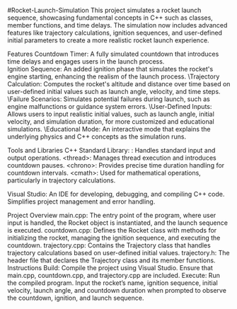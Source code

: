 #Rocket-Launch-Simulation
This project simulates a rocket launch sequence, showcasing fundamental concepts in C++ such as classes, member functions, and time delays. The simulation now includes advanced features like trajectory calculations, ignition sequences, and user-defined initial parameters to create a more realistic rocket launch experience.

Features
Countdown Timer: A fully simulated countdown that introduces time delays and engages users in the launch process.
 <br />Ignition Sequence: An added ignition phase that simulates the rocket's engine starting, enhancing the realism of the launch process.
\Trajectory Calculation: Computes the rocket's altitude and distance over time based on user-defined initial values such as launch angle, velocity, and time steps.
\Failure Scenarios: Simulates potential failures during launch, such as engine malfunctions or guidance system errors.
\User-Defined Inputs: Allows users to input realistic initial values, such as launch angle, initial velocity, and simulation duration, for more customized and educational simulations.
\Educational Mode: An interactive mode that explains the underlying physics and C++ concepts as the simulation runs.

Tools and Libraries
C++ Standard Library:
<iostream>: Handles standard input and output operations.
\<thread>: Manages thread execution and introduces countdown pauses.
\<chrono>: Provides precise time duration handling for countdown intervals.
\<cmath>: Used for mathematical operations, particularly in trajectory calculations.

Visual Studio: An IDE for developing, debugging, and compiling C++ code. Simplifies project management and error handling.

Project Overview
main.cpp: The entry point of the program, where user input is handled, the Rocket object is instantiated, and the launch sequence is executed.
countdown.cpp: Defines the Rocket class with methods for initializing the rocket, managing the ignition sequence, and executing the countdown.
trajectory.cpp: Contains the Trajectory class that handles trajectory calculations based on user-defined initial values.
trajectory.h: The header file that declares the Trajectory class and its member functions.
Instructions
Build: Compile the project using Visual Studio. Ensure that main.cpp, countdown.cpp, and trajectory.cpp are included.
Execute: Run the compiled program. Input the rocket’s name, ignition sequence, initial velocity, launch angle, and countdown duration when prompted to observe the countdown, ignition, and launch sequence.
